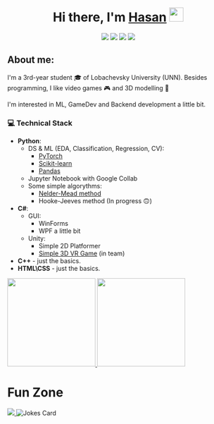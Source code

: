 <h1 align="center">Hi there, I'm <a href="https://vk.com/renhas">Hasan</a>
<img src="https://github.com/blackcater/blackcater/raw/main/images/Hi.gif" height="32"/></h1>
<div align="center">
  <a href="mailto:emin.oren.139@gmail.com" ><img src="https://img.shields.io/badge/Gmail-D14836?style=for-the-badge&logo=gmail&logoColor=white"></a>
  <a href="https://t.me/Renhas" ><img src="https://img.shields.io/badge/Telegram-2CA5E0?style=for-the-badge&logo=telegram&logoColor=white"></a>
  <a href="https://www.kaggle.com/renhas"><img src="https://img.shields.io/badge/Kaggle-035a7d?style=for-the-badge&logo=kaggle&logoColor=white"></a>
  <a href="https://leetcode.com/Renhas/"><img src="https://img.shields.io/badge/LeetCode-000000?style=for-the-badge&logo=LeetCode&logoColor=#d16c06"></a>
</div>
  

## About me:
I'm a 3rd-year student :mortar_board: of Lobachevsky University (UNN). Besides programming, I like video games :video_game: and 3D modelling :ice_cube:

I'm interested in ML, GameDev and Backend development a little bit.
### :computer: Technical Stack
- **Python**:
  - DS & ML (EDA, Classification, Regression, CV):
    - <a href="https://github.com/Renhas/DS-Sber/tree/main/NN" > PyTorch </a>
    - <a href="https://github.com/Renhas/DS-Sber/tree/main/Basics">Scikit-learn </a>
    - <a href="https://github.com/Renhas/DS-Sber/tree/main/Other"> Pandas </a>
  - Jupyter Notebook with Google Collab
  - Some simple algorythms:
    - <a href="https://github.com/Renhas/Nelder_Mead_method">Nelder-Mead method</a>
    - Hooke-Jeeves method (In progress :upside_down_face:)
- **C#**:
  - GUI:
    - WinForms
    - WPF a little bit
  - Unity:
    - Simple 2D Platformer
    - <a href="https://github.com/Renhas/Food-VR">Simple 3D VR Game</a> (in team)
- **C++** - just the basics.
- **HTML\CSS** - just the basics.

<!-- [![Top Langs](https://github-readme-stats.vercel.app/api/top-langs/?username=renhas&hide=glsl,shaderlab&layout=compact&theme=darcula)](https://github.com/anuraghazra/github-readme-stats)-->

<a href="https://github.com/anuraghazra/github-readme-stats">
<img src="https://github-readme-stats-9qf4mwgat-renhas.vercel.app/api/top-langs/?username=renhas&hide=glsl,shaderlab&theme=darcula&size_weight=0.5&count_weight=0.5" height="200"/>
</a>

<a href="https://github.com/anuraghazra/github-readme-stats">
<img src="https://github-readme-stats-9qf4mwgat-renhas.vercel.app/api?username=renhas&theme=darcula&show_icons=true" height="200"/>
</a>

<!-- [![GitHub stats](https://github-readme-stats.vercel.app/api?username=renhas&theme=darcula&show_icons=true)](https://github.com/anuraghazra/github-readme-stats) -->

# Fun Zone
<a  href="https://github.com/piyushsuthar/github-readme-quotes">
<img src="https://quotes-github-readme.vercel.app/api?type=horizontal&theme=dracula"/>
</a>

<img src="https://readme-jokes.vercel.app/api?&theme=dracula&hideBorder" alt="Jokes Card" />

<!--
**Renhas/Renhas** is a ✨ _special_ ✨ repository because its `README.md` (this file) appears on your GitHub profile.

Here are some ideas to get you started:

- 🔭 I’m currently working on ...
- 🌱 I’m currently learning ...
- 👯 I’m looking to collaborate on ...
- 🤔 I’m looking for help with ...
- 💬 Ask me about ...
- 📫 How to reach me: ...
- 😄 Pronouns: ...
- ⚡ Fun fact: ...
-->
